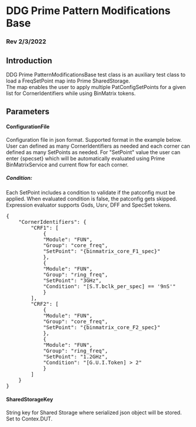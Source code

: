 ﻿# DDG Prime Pattern Modifications Base
### Rev 2/3/2022

## Introduction
DDG Prime PatternModificationsBase test class is an auxiliary test class to load a FreqSetPoint map into Prime SharedStorage.<br>
The map enables the user to apply multiple PatConfigSetPoints for a given list for CornerIdentifiers while using BinMatrix tokens.

## Parameters
#### ConfigurationFile
Configuration file in json format. Supported format in the example below. 
User can defined as many CornerIdentifiers as needed and each corner can defined as many SetPoints as needed.
For "SetPoint" value the user can enter \{specset\} which will be automatically evaluated using Prime BinMatrixService and current flow for each corner.
##### Condition:
Each SetPoint includes a condition to validate if the patconfig must be applied. When evaluated condition is false, the patconfig gets skipped.<br>
Expression evaluator supports Gsds, Usrv, DFF and SpecSet tokens.

<pre>
{
	"CornerIdentifiers": {
		"CRF1": [ 
			{
			"Module": "FUN",
			"Group": "core_freq",
			"SetPoint": "{binmatrix_core_F1_spec}"
			},
			{
			"Module": "FUN",
			"Group": "ring_freq",
			"SetPoint": "3GHz",
			"Condition": "[S.T.bclk_per_spec] == '9nS'"
			}
		],
		"CRF2": [ 
			{
			"Module": "FUN",
			"Group": "core_freq",
			"SetPoint": "{binmatrix_core_F2_spec}"
			},
			{
			"Module": "FUN",
			"Group": "ring_freq",
			"SetPoint": "1.2GHz",
            "Condition": "[G.U.I.Token] > 2"
			}
		]
	}
}
</pre>

#### SharedStorageKey
String key for Shared Storage where serialized json object will be stored. Set to Contex.DUT.
